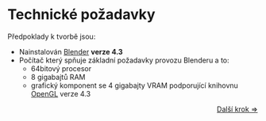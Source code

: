 # Technické požadavky
Předpoklady k tvorbě jsou:
- Nainstalován [Blender](https://www.blender.org/) **verze 4.3**
- Počítač který spňuje základní požadavky provozu Blenderu a to:
	- 64bitový procesor
	- 8 gigabajtů RAM
	- grafický komponent se 4 gigabajty VRAM podporující knihovnu [OpenGL](https://www.opengl.org/) verze 4.3
 
<div align="right">
<a href="https://github.com/Milimar16/Blender-realisticke-povrchy/blob/main/P%C5%99%C3%ADprava%20prost%C5%99ed%C3%AD.md">Další krok =></a>
 </div>

